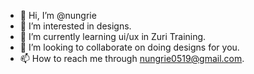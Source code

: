 - 👋 Hi, I’m @nungrie
- 👀 I’m interested in designs.
- 🌱 I’m currently learning ui/ux in Zuri Training.
- 💞️ I’m looking to collaborate on doing designs for you.
- 📫 How to reach me through nungrie0519@gmail.com.

<!---
nungrie/nungrie is a ✨ special ✨ repository because its `README.md` (this file) appears on your GitHub profile.
You can click the Preview link to take a look at your changes.
--->
